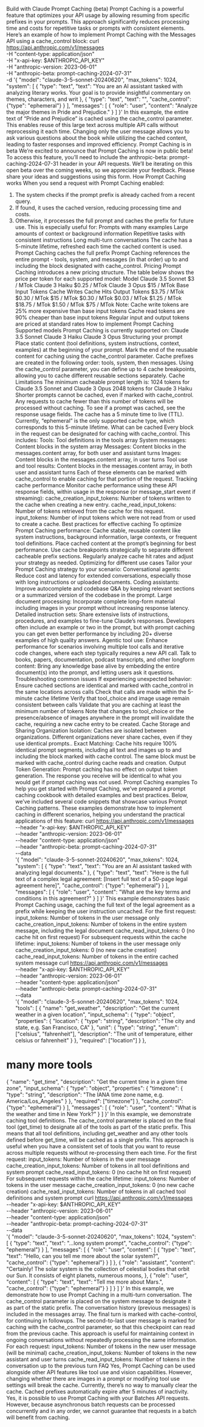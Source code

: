 Build with Claude
Prompt Caching (beta)
Prompt Caching is a powerful feature that optimizes your API usage by allowing resuming from specific prefixes in your prompts. This approach significantly reduces processing time and
costs for repetitive tasks or prompts with consistent elements.
Here’s an example of how to implement Prompt Caching with the Messages API using a cache_control block:
curl https://api.anthropic.com/v1/messages \
-H "content-type: application/json" \
-H "x-api-key: $ANTHROPIC_API_KEY" \
-H "anthropic-version: 2023-06-01" \
-H "anthropic-beta: prompt-caching-2024-07-31" \
-d '{
"model": "claude-3-5-sonnet-20240620",
"max_tokens": 1024,
"system": [
{
"type": "text",
"text": "You are an AI assistant tasked with analyzing literary works. Your goal is to provide insightful commentary on themes, characters, and writ
},
{
"type": "text",
"text": "<the entire contents of Pride and Prejudice>",
"cache_control": {"type": "ephemeral"}
}
],
"messages": [
{
"role": "user",
"content": "Analyze the major themes in Pride and Prejudice."
}
]
}'
In this example, the entire text of “Pride and Prejudice” is cached using the cache_control parameter. This enables reuse of this large text across multiple API calls without reprocessing it
each time. Changing only the user message allows you to ask various questions about the book while utilizing the cached content, leading to faster responses and improved efficiency.
Prompt Caching is in beta
We’re excited to announce that Prompt Caching is now in public beta! To access this feature, you’ll need to include the anthropic-beta: prompt-caching-2024-07-31 header in your
API requests.
We’ll be iterating on this open beta over the coming weeks, so we appreciate your feedback. Please share your ideas and suggestions using this form.
How Prompt Caching works
When you send a request with Prompt Caching enabled:
1. The system checks if the prompt prefix is already cached from a recent query.
2. If found, it uses the cached version, reducing processing time and costs.
3. Otherwise, it processes the full prompt and caches the prefix for future use.
This is especially useful for:
Prompts with many examples
Large amounts of context or background information
Repetitive tasks with consistent instructions
Long multi-turn conversations
The cache has a 5-minute lifetime, refreshed each time the cached content is used.
Prompt Caching caches the full prefix
Prompt Caching references the entire prompt - tools, system, and messages (in that order) up to and including the block designated with cache_control.
Pricing
Prompt Caching introduces a new pricing structure. The table below shows the price per token for each supported model:
Model Claude 3.5 Sonnet $3 / MTok Claude 3 Haiku $0.25 / MTok Claude 3 Opus $15 / MTok Base Input Tokens Cache Writes Cache Hits Output Tokens
$3.75 / MTok $0.30 / MTok $15 / MTok
$0.30 / MTok $0.03 / MTok $1.25 / MTok
$18.75 / MTok $1.50 / MTok $75 / MTok
Note:
Cache write tokens are 25% more expensive than base input tokens
Cache read tokens are 90% cheaper than base input tokens
Regular input and output tokens are priced at standard rates
How to implement Prompt Caching
Supported models
Prompt Caching is currently supported on:
Claude 3.5 Sonnet
Claude 3 Haiku
Claude 3 Opus
Structuring your prompt
Place static content (tool definitions, system instructions, context, examples) at the beginning of your prompt. Mark the end of the reusable content for caching using the cache_control
parameter.
Cache prefixes are created in the following order: tools, system, then messages.
Using the cache_control parameter, you can define up to 4 cache breakpoints, allowing you to cache different reusable sections separately.
Cache Limitations
The minimum cacheable prompt length is:
1024 tokens for Claude 3.5 Sonnet and Claude 3 Opus
2048 tokens for Claude 3 Haiku
Shorter prompts cannot be cached, even if marked with cache_control. Any requests to cache fewer than this number of tokens will be processed without caching. To see if a prompt was
cached, see the response usage fields.
The cache has a 5 minute time to live (TTL). Currently, “ephemeral” is the only supported cache type, which corresponds to this 5-minute lifetime.
What can be cached
Every block in the request can be designated for caching with cache_control. This includes:
Tools: Tool definitions in the tools array
System messages: Content blocks in the system array
Messages: Content blocks in the messages.content array, for both user and assistant turns
Images: Content blocks in the messages.content array, in user turns
Tool use and tool results: Content blocks in the messages.content array, in both user and assistant turns
Each of these elements can be marked with cache_control to enable caching for that portion of the request.
Tracking cache performance
Monitor cache performance using these API response fields, within usage in the response (or message_start event if streaming):
cache_creation_input_tokens: Number of tokens written to the cache when creating a new entry.
cache_read_input_tokens: Number of tokens retrieved from the cache for this request.
input_tokens: Number of input tokens which were not read from or used to create a cache.
Best practices for effective caching
To optimize Prompt Caching performance:
Cache stable, reusable content like system instructions, background information, large contexts, or frequent tool definitions.
Place cached content at the prompt’s beginning for best performance.
Use cache breakpoints strategically to separate different cacheable prefix sections.
Regularly analyze cache hit rates and adjust your strategy as needed.
Optimizing for different use cases
Tailor your Prompt Caching strategy to your scenario:
Conversational agents: Reduce cost and latency for extended conversations, especially those with long instructions or uploaded documents.
Coding assistants: Improve autocomplete and codebase Q&A by keeping relevant sections or a summarized version of the codebase in the prompt.
Large document processing: Incorporate complete long-form material including images in your prompt without increasing response latency.
Detailed instruction sets: Share extensive lists of instructions, procedures, and examples to fine-tune Claude’s responses. Developers often include an example or two in the prompt,
but with prompt caching you can get even better performance by including 20+ diverse examples of high quality answers.
Agentic tool use: Enhance performance for scenarios involving multiple tool calls and iterative code changes, where each step typically requires a new API call.
Talk to books, papers, documentation, podcast transcripts, and other longform content: Bring any knowledge base alive by embedding the entire document(s) into the prompt, and
letting users ask it questions.
Troubleshooting common issues
If experiencing unexpected behavior:
Ensure cached sections are identical and marked with cache_control in the same locations across calls
Check that calls are made within the 5-minute cache lifetime
Verify that tool_choice and image usage remain consistent between calls
Validate that you are caching at least the minimum number of tokens
Note that changes to tool_choice or the presence/absence of images anywhere in the prompt will invalidate the cache, requiring a new cache entry to be created.
Cache Storage and Sharing
Organization Isolation: Caches are isolated between organizations. Different organizations never share caches, even if they use identical prompts..
Exact Matching: Cache hits require 100% identical prompt segments, including all text and images up to and including the block marked with cache control. The same block must
be marked with cache_control during cache reads and creation.
Output Token Generation: Prompt caching has no effect on output token generation. The response you receive will be identical to what you would get if prompt caching was not
used.
Prompt Caching examples
To help you get started with Prompt Caching, we’ve prepared a prompt caching cookbook with detailed examples and best practices.
Below, we’ve included several code snippets that showcase various Prompt Caching patterns. These examples demonstrate how to implement caching in different scenarios, helping you
understand the practical applications of this feature:
curl https://api.anthropic.com/v1/messages \
--header "x-api-key: $ANTHROPIC_API_KEY" \
--header "anthropic-version: 2023-06-01" \
--header "content-type: application/json" \
--header "anthropic-beta: prompt-caching-2024-07-31" \
--data \
'{
"model": "claude-3-5-sonnet-20240620",
"max_tokens": 1024,
"system": [
{
"type": "text",
"text": "You are an AI assistant tasked with analyzing legal documents."
},
{
"type": "text",
"text": "Here is the full text of a complex legal agreement: [Insert full text of a 50-page legal agreement here]",
"cache_control": {"type": "ephemeral"}
}
],
"messages": [
{
"role": "user",
"content": "What are the key terms and conditions in this agreement?"
}
]
}'
This example demonstrates basic Prompt Caching usage, caching the full text of the legal agreement as a prefix while keeping the user instruction uncached.
For the first request:
input_tokens: Number of tokens in the user message only
cache_creation_input_tokens: Number of tokens in the entire system message, including the legal document
cache_read_input_tokens: 0 (no cache hit on first request)
For subsequent requests within the cache lifetime:
input_tokens: Number of tokens in the user message only
cache_creation_input_tokens: 0 (no new cache creation)
cache_read_input_tokens: Number of tokens in the entire cached system message
curl https://api.anthropic.com/v1/messages \
--header "x-api-key: $ANTHROPIC_API_KEY" \
--header "anthropic-version: 2023-06-01" \
--header "content-type: application/json" \
--header "anthropic-beta: prompt-caching-2024-07-31" \
--data \
'{
"model": "claude-3-5-sonnet-20240620",
"max_tokens": 1024,
"tools": [
{
"name": "get_weather",
"description": "Get the current weather in a given location",
"input_schema": {
"type": "object",
"properties": {
"location": {
"type": "string",
"description": "The city and state, e.g. San Francisco, CA"
},
"unit": {
"type": "string",
"enum": ["celsius", "fahrenheit"],
"description": "The unit of temperature, either celsius or fahrenheit"
}
},
"required": ["location"]
}
},
# many more tools
{
"name": "get_time",
"description": "Get the current time in a given time zone",
"input_schema": {
"type": "object",
"properties": {
"timezone": {
"type": "string",
"description": "The IANA time zone name, e.g. America/Los_Angeles"
}
},
"required": ["timezone"]
},
"cache_control": {"type": "ephemeral"}
}
],
"messages": [
{
"role": "user",
"content": "What is the weather and time in New York?"
}
]
}'
In this example, we demonstrate caching tool definitions.
The cache_control parameter is placed on the final tool (get_time) to designate all of the tools as part of the static prefix.
This means that all tool definitions, including get_weather and any other tools defined before get_time, will be cached as a single prefix.
This approach is useful when you have a consistent set of tools that you want to reuse across multiple requests without re-processing them each time.
For the first request:
input_tokens: Number of tokens in the user message
cache_creation_input_tokens: Number of tokens in all tool definitions and system prompt
cache_read_input_tokens: 0 (no cache hit on first request)
For subsequent requests within the cache lifetime:
input_tokens: Number of tokens in the user message
cache_creation_input_tokens: 0 (no new cache creation)
cache_read_input_tokens: Number of tokens in all cached tool definitions and system prompt
curl https://api.anthropic.com/v1/messages \
--header "x-api-key: $ANTHROPIC_API_KEY" \
--header "anthropic-version: 2023-06-01" \
--header "content-type: application/json" \
--header "anthropic-beta: prompt-caching-2024-07-31" \
--data \
'{
"model": "claude-3-5-sonnet-20240620",
"max_tokens": 1024,
"system": [
{
"type": "text",
"text": "...long system prompt",
"cache_control": {"type": "ephemeral"}
}
],
"messages": [
{
"role": "user",
"content": [
{
"type": "text",
"text": "Hello, can you tell me more about the solar system?",
"cache_control": {"type": "ephemeral"}
}
]
},
{
"role": "assistant",
"content": "Certainly! The solar system is the collection of celestial bodies that orbit our Sun. It consists of eight planets, numerous moons,
},
{
"role": "user",
"content": [
{
"type": "text",
"text": "Tell me more about Mars.",
"cache_control": {"type": "ephemeral"}
}
]
}
]
}'
In this example, we demonstrate how to use Prompt Caching in a multi-turn conversation.
The cache_control parameter is placed on the system message to designate it as part of the static prefix.
The conversation history (previous messages) is included in the messages array. The final turn is marked with cache-control, for continuing in followups. The second-to-last user message
is marked for caching with the cache_control parameter, so that this checkpoint can read from the previous cache.
This approach is useful for maintaining context in ongoing conversations without repeatedly processing the same information.
For each request:
input_tokens: Number of tokens in the new user message (will be minimal)
cache_creation_input_tokens: Number of tokens in the new assistant and user turns
cache_read_input_tokens: Number of tokens in the conversation up to the previous turn
FAQ
Yes, Prompt Caching can be used alongside other API features like tool use and vision capabilities. However, changing whether there are images in a prompt or modifying tool use settings
will break the cache.
Currently, there’s no way to manually clear the cache. Cached prefixes automatically expire after 5 minutes of inactivity.
Yes, it is possible to use Prompt Caching with your Batches API requests. However, because asynchronous batch requests can be processed concurrently and in any order, we cannot
guarantee that requests in a batch will benefit from caching.